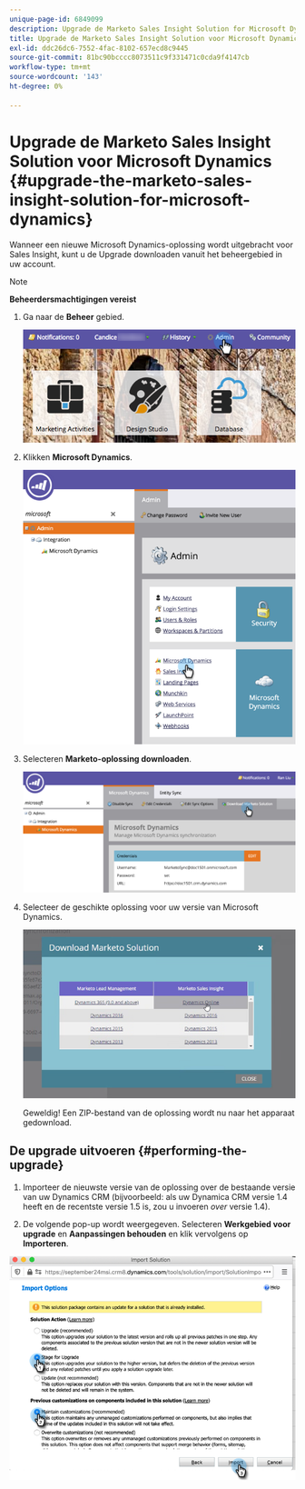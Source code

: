 ```yaml
---
unique-page-id: 6849099
description: Upgrade de Marketo Sales Insight Solution for Microsoft Dynamics - Marketo Docs - Productdocumentatie
title: Upgrade de Marketo Sales Insight Solution voor Microsoft Dynamics
exl-id: ddc26dc6-7552-4fac-8102-657ecd8c9445
source-git-commit: 81bc90bcccc8073511c9f331471c0cda9f4147cb
workflow-type: tm+mt
source-wordcount: '143'
ht-degree: 0%

---
```


# Upgrade de Marketo Sales Insight Solution voor Microsoft Dynamics {#upgrade-the-marketo-sales-insight-solution-for-microsoft-dynamics}

Wanneer een nieuwe Microsoft Dynamics-oplossing wordt uitgebracht voor Sales Insight, kunt u de Upgrade downloaden vanuit het beheergebied in uw account.

>[!NOTE]
>
>**Beheerdersmachtigingen vereist**

1. Ga naar de **Beheer** gebied.

   ![](assets/upgrade-the-marketo-sales-insight-solution-for-microsoft-dynamics-1.png)

1. Klikken **Microsoft Dynamics**.

   ![](assets/upgrade-the-marketo-sales-insight-solution-for-microsoft-dynamics-2.png)

1. Selecteren **Marketo-oplossing downloaden**.

   ![](assets/upgrade-the-marketo-sales-insight-solution-for-microsoft-dynamics-3.png)

1. Selecteer de geschikte oplossing voor uw versie van Microsoft Dynamics.

   ![](assets/upgrade-the-marketo-sales-insight-solution-for-microsoft-dynamics-4.png)

   Geweldig! Een ZIP-bestand van de oplossing wordt nu naar het apparaat gedownload.

## De upgrade uitvoeren {#performing-the-upgrade}

1. Importeer de nieuwste versie van de oplossing over de bestaande versie van uw Dynamics CRM (bijvoorbeeld: als uw Dynamica CRM versie 1.4 heeft en de recentste versie 1.5 is, zou u invoeren _over_ versie 1.4).

2. De volgende pop-up wordt weergegeven. Selecteren **Werkgebied voor upgrade** en **Aanpassingen behouden** en klik vervolgens op **Importeren**.

![](assets/upgrade-the-marketo-sales-insight-solution-for-microsoft-dynamics-5.png)
